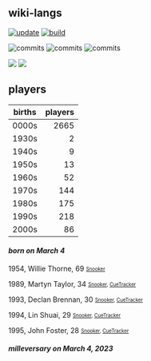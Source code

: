 ## wiki-langs
[![update](https://github.com/dreamerminsk/wiki-langs/actions/workflows/update-tables.yml/badge.svg)](https://github.com/dreamerminsk/wiki-langs/actions/workflows/update-tables.yml)
[![build](https://github.com/dreamerminsk/wiki-langs/actions/workflows/build.yml/badge.svg)](https://github.com/dreamerminsk/wiki-langs/actions/workflows/build.yml)

![commits](https://img.shields.io/github/commit-activity/y/dreamerminsk/wiki-langs)
![commits](https://img.shields.io/github/commit-activity/m/dreamerminsk/wiki-langs)
![commits](https://img.shields.io/github/commit-activity/w/dreamerminsk/wiki-langs)

![](https://img.shields.io/github/languages/code-size/dreamerminsk/wiki-langs)
![](https://img.shields.io/github/repo-size/dreamerminsk/wiki-langs)

## players
| births | players |
| :----: | ------: |
| 0000s | 2665 |
| 1930s | 2 |
| 1940s | 9 |
| 1950s | 13 |
| 1960s | 52 |
| 1970s | 144 |
| 1980s | 175 |
| 1990s | 218 |
| 2000s | 86 |

#### ***born on March  4***
1954, Willie Thorne, 69 <sub><sup>[Snooker](http://www.snooker.org/res/index.asp?player=2184)</sup></sub>

1989, Martyn Taylor, 34 <sub><sup>[Snooker](http://www.snooker.org/res/index.asp?player=2768), [CueTracker](http://cuetracker.net/Players/martyn-taylor/)</sup></sub>

1993, Declan Brennan, 30 <sub><sup>[Snooker](http://www.snooker.org/res/index.asp?player=768), [CueTracker](http://cuetracker.net/Players/declan-brennan/)</sup></sub>

1994, Lin Shuai, 29 <sub><sup>[Snooker](http://www.snooker.org/res/index.asp?player=941), [CueTracker](http://cuetracker.net/Players/lin-shuai/)</sup></sub>

1995, John Foster, 28 <sub><sup>[Snooker](http://www.snooker.org/res/index.asp?player=2047), [CueTracker](http://cuetracker.net/Players/john-foster/)</sup></sub>


#### ***milleversary on March  4, 2023***



